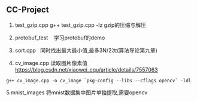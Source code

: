 ## CC-Project

1. test_gzip.cpp    g++ test_gzip.cpp -lz  gzip的压缩与解压

2. protobuf_test    学习protobuf的demo  

3. sort.cpp   同时找出最大最小值,最多3N/2次(算法导论第九章)  

4. cv_image.cpp 读取图片像素值  
https://blog.csdn.net/xiaowei_cqu/article/details/7557063  
```
g++ cv_image.cpp -o cv_image `pkg-config --libs --cflags opencv` -ldl
```

5.mnist_images 将mnist数据集中图片单独提取,需要opencv
